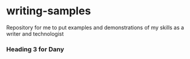 # writing-samples
Repository for me to put examples and demonstrations of my skills as a writer and technologist 

### Heading 3 for Dany